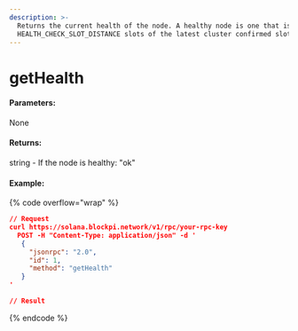 ```yaml
---
description: >-
  Returns the current health of the node. A healthy node is one that is within
  HEALTH_CHECK_SLOT_DISTANCE slots of the latest cluster confirmed slot.
---
```


# getHealth

#### **Parameters:**

None

#### **Returns:**

string - If the node is healthy: "ok"

#### Example:

{% code overflow="wrap" %}
```json
// Request
curl https://solana.blockpi.network/v1/rpc/your-rpc-key
  POST -H "Content-Type: application/json" -d ' 
   {
     "jsonrpc": "2.0",
     "id": 1,
     "method": "getHealth"
   }
'

// Result

```
{% endcode %}
